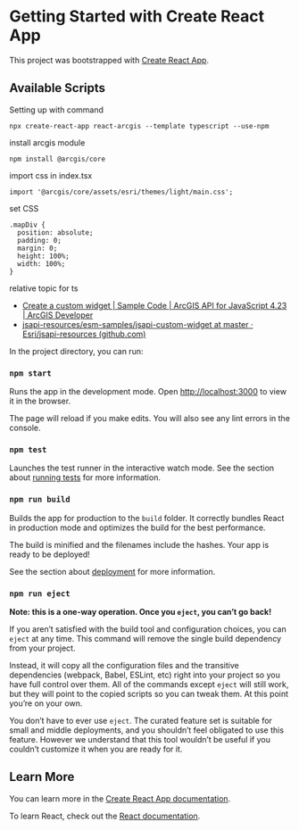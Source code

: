 # Getting Started with Create React App

This project was bootstrapped with [Create React App](https://github.com/facebook/create-react-app).

## Available Scripts

Setting up with command

```
npx create-react-app react-arcgis --template typescript --use-npm
```

install arcgis module

```
npm install @arcgis/core
```

import css in index.tsx

```
import '@arcgis/core/assets/esri/themes/light/main.css';
```

set CSS

```
.mapDiv {
  position: absolute;
  padding: 0;
  margin: 0;
  height: 100%;
  width: 100%;
}
```

relative topic for ts

- [Create a custom widget | Sample Code | ArcGIS API for JavaScript 4.23 | ArcGIS Developer](https://developers.arcgis.com/javascript/latest/sample-code/widgets-custom-widget/)
- [jsapi-resources/esm-samples/jsapi-custom-widget at master · Esri/jsapi-resources (github.com)](https://github.com/Esri/jsapi-resources/tree/master/esm-samples/jsapi-custom-widget)

In the project directory, you can run:

### `npm start`

Runs the app in the development mode.
Open [http://localhost:3000](http://localhost:3000) to view it in the browser.

The page will reload if you make edits.
You will also see any lint errors in the console.

### `npm test`

Launches the test runner in the interactive watch mode.
See the section about [running tests](https://facebook.github.io/create-react-app/docs/running-tests) for more information.

### `npm run build`

Builds the app for production to the `build` folder.
It correctly bundles React in production mode and optimizes the build for the best performance.

The build is minified and the filenames include the hashes.
Your app is ready to be deployed!

See the section about [deployment](https://facebook.github.io/create-react-app/docs/deployment) for more information.

### `npm run eject`

**Note: this is a one-way operation. Once you `eject`, you can’t go back!**

If you aren’t satisfied with the build tool and configuration choices, you can `eject` at any time. This command will remove the single build dependency from your project.

Instead, it will copy all the configuration files and the transitive dependencies (webpack, Babel, ESLint, etc) right into your project so you have full control over them. All of the commands except `eject` will still work, but they will point to the copied scripts so you can tweak them. At this point you’re on your own.

You don’t have to ever use `eject`. The curated feature set is suitable for small and middle deployments, and you shouldn’t feel obligated to use this feature. However we understand that this tool wouldn’t be useful if you couldn’t customize it when you are ready for it.

## Learn More

You can learn more in the [Create React App documentation](https://facebook.github.io/create-react-app/docs/getting-started).

To learn React, check out the [React documentation](https://reactjs.org/).
